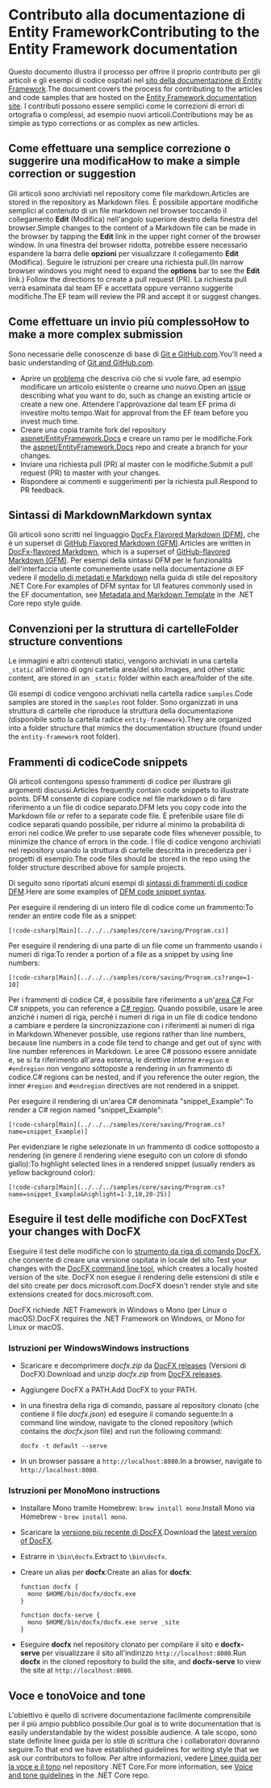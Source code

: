# <a name="contributing-to-the-entity-framework-documentation"></a><span data-ttu-id="6fb11-101">Contributo alla documentazione di Entity Framework</span><span class="sxs-lookup"><span data-stu-id="6fb11-101">Contributing to the Entity Framework documentation</span></span>

<span data-ttu-id="6fb11-102">Questo documento illustra il processo per offrire il proprio contributo per gli articoli e gli esempi di codice ospitati nel [sito della documentazione di Entity Framework](https://docs.microsoft.com/ef).</span><span class="sxs-lookup"><span data-stu-id="6fb11-102">The document covers the process for contributing to the articles and code samples that are hosted on the [Entity Framework documentation site](https://docs.microsoft.com/ef).</span></span> <span data-ttu-id="6fb11-103">I contributi possono essere semplici come le correzioni di errori di ortografia o complessi, ad esempio nuovi articoli.</span><span class="sxs-lookup"><span data-stu-id="6fb11-103">Contributions may be as simple as typo corrections or as complex as new articles.</span></span>

## <a name="how-to-make-a-simple-correction-or-suggestion"></a><span data-ttu-id="6fb11-104">Come effettuare una semplice correzione o suggerire una modifica</span><span class="sxs-lookup"><span data-stu-id="6fb11-104">How to make a simple correction or suggestion</span></span>

<span data-ttu-id="6fb11-105">Gli articoli sono archiviati nel repository come file markdown.</span><span class="sxs-lookup"><span data-stu-id="6fb11-105">Articles are stored in the repository as Markdown files.</span></span> <span data-ttu-id="6fb11-106">È possibile apportare modifiche semplici al contenuto di un file markdown nel browser toccando il collegamento **Edit** (Modifica) nell'angolo superiore destro della finestra del browser.</span><span class="sxs-lookup"><span data-stu-id="6fb11-106">Simple changes to the content of a Markdown file can be made in the browser by tapping the **Edit** link in the upper right corner of the browser window.</span></span> <span data-ttu-id="6fb11-107">In una finestra del browser ridotta, potrebbe essere necessario espandere la barra delle **opzioni** per visualizzare il collegamento **Edit** (Modifica). Seguire le istruzioni per creare una richiesta pull.</span><span class="sxs-lookup"><span data-stu-id="6fb11-107">(In narrow browser windows you might need to expand the **options** bar to see the **Edit** link.) Follow the directions to create a pull request (PR).</span></span> <span data-ttu-id="6fb11-108">La richiesta pull verrà esaminata dal team EF e accettata oppure verranno suggerite modifiche.</span><span class="sxs-lookup"><span data-stu-id="6fb11-108">The EF team will review the PR and accept it or suggest changes.</span></span>

## <a name="how-to-make-a-more-complex-submission"></a><span data-ttu-id="6fb11-109">Come effettuare un invio più complesso</span><span class="sxs-lookup"><span data-stu-id="6fb11-109">How to make a more complex submission</span></span>

<span data-ttu-id="6fb11-110">Sono necessarie delle conoscenze di base di [Git e GitHub.com](https://guides.github.com/activities/hello-world/).</span><span class="sxs-lookup"><span data-stu-id="6fb11-110">You'll need a basic understanding of [Git and GitHub.com](https://guides.github.com/activities/hello-world/).</span></span>

* <span data-ttu-id="6fb11-111">Aprire un [problema](https://github.com/aspnet/EntityFramework.Docs/issues/new) che descriva ciò che si vuole fare, ad esempio modificare un articolo esistente o crearne uno nuovo.</span><span class="sxs-lookup"><span data-stu-id="6fb11-111">Open an [issue](https://github.com/aspnet/EntityFramework.Docs/issues/new) describing what you want to do, such as change an existing article or create a new one.</span></span> <span data-ttu-id="6fb11-112">Attendere l'approvazione dal team EF prima di investire molto tempo.</span><span class="sxs-lookup"><span data-stu-id="6fb11-112">Wait for approval from the EF team before you invest much time.</span></span>
* <span data-ttu-id="6fb11-113">Creare una copia tramite fork del repository [aspnet/EntityFramework.Docs](https://github.com/aspnet/EntityFramework.Docs/) e creare un ramo per le modifiche.</span><span class="sxs-lookup"><span data-stu-id="6fb11-113">Fork the [aspnet/EntityFramework.Docs](https://github.com/aspnet/EntityFramework.Docs/) repo and create a branch for your changes.</span></span>
* <span data-ttu-id="6fb11-114">Inviare una richiesta pull (PR) al master con le modifiche.</span><span class="sxs-lookup"><span data-stu-id="6fb11-114">Submit a pull request (PR) to master with your changes.</span></span>
* <span data-ttu-id="6fb11-115">Rispondere ai commenti e suggerimenti per la richiesta pull.</span><span class="sxs-lookup"><span data-stu-id="6fb11-115">Respond to PR feedback.</span></span>

## <a name="markdown-syntax"></a><span data-ttu-id="6fb11-116">Sintassi di Markdown</span><span class="sxs-lookup"><span data-stu-id="6fb11-116">Markdown syntax</span></span>

<span data-ttu-id="6fb11-117">Gli articoli sono scritti nel linguaggio [DocFx Flavored Markdown (DFM)](http://dotnet.github.io/docfx/spec/docfx_flavored_markdown.html), che è un superset di [GitHub Flavored Markdown (GFM)](https://guides.github.com/features/mastering-markdown/).</span><span class="sxs-lookup"><span data-stu-id="6fb11-117">Articles are written in [DocFx-flavored Markdown](http://dotnet.github.io/docfx/spec/docfx_flavored_markdown.html), which is a superset of [GitHub-flavored Markdown (GFM)](https://guides.github.com/features/mastering-markdown/).</span></span> <span data-ttu-id="6fb11-118">Per esempi della sintassi DFM per le funzionalità dell'interfaccia utente comunemente usate nella documentazione di EF vedere il [modello di metadati e Markdown](https://github.com/dotnet/docs/blob/master/styleguide/template.md) nella guida di stile del repository .NET Core.</span><span class="sxs-lookup"><span data-stu-id="6fb11-118">For examples of DFM syntax for UI features commonly used in the EF documentation, see [Metadata and Markdown Template](https://github.com/dotnet/docs/blob/master/styleguide/template.md) in the .NET Core repo style guide.</span></span> 

## <a name="folder-structure-conventions"></a><span data-ttu-id="6fb11-119">Convenzioni per la struttura di cartelle</span><span class="sxs-lookup"><span data-stu-id="6fb11-119">Folder structure conventions</span></span>

<span data-ttu-id="6fb11-120">Le immagini e altri contenuti statici, vengono archiviati in una cartella `_static` all'interno di ogni cartella area/del sito.</span><span class="sxs-lookup"><span data-stu-id="6fb11-120">Images, and other static content, are stored in an `_static` folder within each area/folder of the site.</span></span>

<span data-ttu-id="6fb11-121">Gli esempi di codice vengono archiviati nella cartella radice `samples`.</span><span class="sxs-lookup"><span data-stu-id="6fb11-121">Code samples are stored in the `samples` root folder.</span></span> <span data-ttu-id="6fb11-122">Sono organizzati in una struttura di cartelle che riproduce la struttura della documentazione (disponibile sotto la cartella radice `entity-framework`).</span><span class="sxs-lookup"><span data-stu-id="6fb11-122">They are organized into a folder structure that mimics the documentation structure (found under the `entity-framework` root folder).</span></span>

## <a name="code-snippets"></a><span data-ttu-id="6fb11-123">Frammenti di codice</span><span class="sxs-lookup"><span data-stu-id="6fb11-123">Code snippets</span></span>

<span data-ttu-id="6fb11-124">Gli articoli contengono spesso frammenti di codice per illustrare gli argomenti discussi.</span><span class="sxs-lookup"><span data-stu-id="6fb11-124">Articles frequently contain code snippets to illustrate points.</span></span> <span data-ttu-id="6fb11-125">DFM consente di copiare codice nel file markdown o di fare riferimento a un file di codice separato.</span><span class="sxs-lookup"><span data-stu-id="6fb11-125">DFM lets you copy code into the Markdown file or refer to a separate code file.</span></span> <span data-ttu-id="6fb11-126">È preferibile usare file di codice separati quando possibile, per ridurre al minimo la probabilità di errori nel codice.</span><span class="sxs-lookup"><span data-stu-id="6fb11-126">We prefer to use separate code files whenever possible, to minimize the chance of errors in the code.</span></span> <span data-ttu-id="6fb11-127">I file di codice vengono archiviati nel repository usando la struttura di cartelle descritta in precedenza per i progetti di esempio.</span><span class="sxs-lookup"><span data-stu-id="6fb11-127">The code files should be stored in the repo using the folder structure described above for sample projects.</span></span>

<span data-ttu-id="6fb11-128">Di seguito sono riportati alcuni esempi di [sintassi di frammenti di codice DFM](http://dotnet.github.io/docfx/spec/docfx_flavored_markdown.html#code-snippet).</span><span class="sxs-lookup"><span data-stu-id="6fb11-128">Here are some examples of [DFM code snippet syntax](http://dotnet.github.io/docfx/spec/docfx_flavored_markdown.html#code-snippet).</span></span>

<span data-ttu-id="6fb11-129">Per eseguire il rendering di un intero file di codice come un frammento:</span><span class="sxs-lookup"><span data-stu-id="6fb11-129">To render an entire code file as a snippet:</span></span>

``` none
[!code-csharp[Main](../../../samples/core/saving/Program.cs)]
```

<span data-ttu-id="6fb11-130">Per eseguire il rendering di una parte di un file come un frammento usando i numeri di riga:</span><span class="sxs-lookup"><span data-stu-id="6fb11-130">To render a portion of a file as a snippet by using line numbers:</span></span>

``` none
[!code-csharp[Main](../../../samples/core/saving/Program.cs?range=1-10]
```

<span data-ttu-id="6fb11-131">Per i frammenti di codice C#, è possibile fare riferimento a un'[area C#](https://msdn.microsoft.com/library/9a1ybwek.aspx).</span><span class="sxs-lookup"><span data-stu-id="6fb11-131">For C# snippets, you can reference a [C# region](https://msdn.microsoft.com/library/9a1ybwek.aspx).</span></span> <span data-ttu-id="6fb11-132">Quando possibile, usare le aree anziché i numeri di riga, perché i numeri di riga in un file di codice tendono a cambiare e perdere la sincronizzazione con i riferimenti ai numeri di riga in Markdown.</span><span class="sxs-lookup"><span data-stu-id="6fb11-132">Whenever possible, use regions rather than line numbers, because line numbers in a code file tend to change and get out of sync with line number references in Markdown.</span></span> <span data-ttu-id="6fb11-133">Le aree C# possono essere annidate e, se si fa riferimento all'area esterna, le direttive interne `#region` e `#endregion` non vengono sottoposte a rendering in un frammento di codice.</span><span class="sxs-lookup"><span data-stu-id="6fb11-133">C# regions can be nested, and if you reference the outer region, the inner `#region` and `#endregion` directives are not rendered in a snippet.</span></span>

<span data-ttu-id="6fb11-134">Per eseguire il rendering di un'area C# denominata "snippet_Example":</span><span class="sxs-lookup"><span data-stu-id="6fb11-134">To render a C# region named "snippet_Example":</span></span>

``` none
[!code-csharp[Main](../../../samples/core/saving/Program.cs?name=snippet_Example)]
```

<span data-ttu-id="6fb11-135">Per evidenziare le righe selezionate in un frammento di codice sottoposto a rendering (in genere il rendering viene eseguito con un colore di sfondo giallo):</span><span class="sxs-lookup"><span data-stu-id="6fb11-135">To highlight selected lines in a rendered snippet (usually renders as yellow background color):</span></span>

``` none
[!code-csharp[Main](../../../samples/core/saving/Program.cs?name=snippet_Example&highlight=1-3,10,20-25)]
```

## <a name="test-your-changes-with-docfx"></a><span data-ttu-id="6fb11-136">Eseguire il test delle modifiche con DocFX</span><span class="sxs-lookup"><span data-stu-id="6fb11-136">Test your changes with DocFX</span></span>

<span data-ttu-id="6fb11-137">Eseguire il test delle modifiche con lo [strumento da riga di comando DocFX](https://dotnet.github.io/docfx/tutorial/docfx_getting_started.html#2-use-docfx-as-a-command-line-tool), che consente di creare una versione ospitata in locale del sito.</span><span class="sxs-lookup"><span data-stu-id="6fb11-137">Test your changes with the [DocFX command line tool](https://dotnet.github.io/docfx/tutorial/docfx_getting_started.html#2-use-docfx-as-a-command-line-tool), which creates a locally hosted version of the site.</span></span> <span data-ttu-id="6fb11-138">DocFX non esegue il rendering delle estensioni di stile e del sito create per docs.microsoft.com.</span><span class="sxs-lookup"><span data-stu-id="6fb11-138">DocFX doesn't render style and site extensions created for docs.microsoft.com.</span></span>

<span data-ttu-id="6fb11-139">DocFX richiede .NET Framework in Windows o Mono (per Linux o macOS).</span><span class="sxs-lookup"><span data-stu-id="6fb11-139">DocFX requires the .NET Framework on Windows, or Mono for Linux or macOS.</span></span>

### <a name="windows-instructions"></a><span data-ttu-id="6fb11-140">Istruzioni per Windows</span><span class="sxs-lookup"><span data-stu-id="6fb11-140">Windows instructions</span></span>

* <span data-ttu-id="6fb11-141">Scaricare e decomprimere *docfx.zip* da [DocFX releases](https://github.com/dotnet/docfx/releases) (Versioni di DocFX).</span><span class="sxs-lookup"><span data-stu-id="6fb11-141">Download and unzip *docfx.zip* from [DocFX releases](https://github.com/dotnet/docfx/releases).</span></span>
* <span data-ttu-id="6fb11-142">Aggiungere DocFX a PATH.</span><span class="sxs-lookup"><span data-stu-id="6fb11-142">Add DocFX to your PATH.</span></span>
* <span data-ttu-id="6fb11-143">In una finestra della riga di comando, passare al repository clonato (che contiene il file *docfx.json*) ed eseguire il comando seguente:</span><span class="sxs-lookup"><span data-stu-id="6fb11-143">In a command line window, navigate to the cloned repository (which contains the *docfx.json* file) and run the following command:</span></span>

   ``` console
   docfx -t default --serve
   ```

* <span data-ttu-id="6fb11-144">In un browser passare a `http://localhost:8080`.</span><span class="sxs-lookup"><span data-stu-id="6fb11-144">In a browser, navigate to `http://localhost:8080`.</span></span>

### <a name="mono-instructions"></a><span data-ttu-id="6fb11-145">Istruzioni per Mono</span><span class="sxs-lookup"><span data-stu-id="6fb11-145">Mono instructions</span></span>

* <span data-ttu-id="6fb11-146">Installare Mono tramite Homebrew: `brew install mono`.</span><span class="sxs-lookup"><span data-stu-id="6fb11-146">Install Mono via Homebrew - `brew install mono`.</span></span>
* <span data-ttu-id="6fb11-147">Scaricare la [versione più recente di DocFX](https://github.com/dotnet/docfx/releases/tag/v2.7.2).</span><span class="sxs-lookup"><span data-stu-id="6fb11-147">Download the [latest version of DocFX](https://github.com/dotnet/docfx/releases/tag/v2.7.2).</span></span>
* <span data-ttu-id="6fb11-148">Estrarre in `\bin\docfx`.</span><span class="sxs-lookup"><span data-stu-id="6fb11-148">Extract to `\bin\docfx`.</span></span>
* <span data-ttu-id="6fb11-149">Creare un alias per **docfx**:</span><span class="sxs-lookup"><span data-stu-id="6fb11-149">Create an alias for **docfx**:</span></span>

  ``` console
  function docfx {
    mono $HOME/bin/docfx/docfx.exe
  }

  function docfx-serve {
    mono $HOME/bin/docfx/docfx.exe serve _site
  }
  ```

* <span data-ttu-id="6fb11-150">Eseguire **docfx** nel repository clonato per compilare il sito e **docfx-serve** per visualizzare il sito all'indirizzo `http://localhost:8080`.</span><span class="sxs-lookup"><span data-stu-id="6fb11-150">Run **docfx** in the cloned repository to build the site, and **docfx-serve** to view the site at `http://localhost:8080`.</span></span>

## <a name="voice-and-tone"></a><span data-ttu-id="6fb11-151">Voce e tono</span><span class="sxs-lookup"><span data-stu-id="6fb11-151">Voice and tone</span></span>

<span data-ttu-id="6fb11-152">L'obiettivo è quello di scrivere documentazione facilmente comprensibile per il più ampio pubblico possibile.</span><span class="sxs-lookup"><span data-stu-id="6fb11-152">Our goal is to write documentation that is easily understandable by the widest possible audience.</span></span> <span data-ttu-id="6fb11-153">A tale scopo, sono state definite linee guida per lo stile di scrittura che i collaboratori dovranno seguire.</span><span class="sxs-lookup"><span data-stu-id="6fb11-153">To that end we have established guidelines for writing style that we ask our contributors to follow.</span></span> <span data-ttu-id="6fb11-154">Per altre informazioni, vedere [Linee guida per la voce e il tono](https://github.com/dotnet/docs/blob/master/styleguide/voice-tone.md) nel repository .NET Core.</span><span class="sxs-lookup"><span data-stu-id="6fb11-154">For more information, see [Voice and tone guidelines](https://github.com/dotnet/docs/blob/master/styleguide/voice-tone.md) in the .NET Core repo.</span></span>
